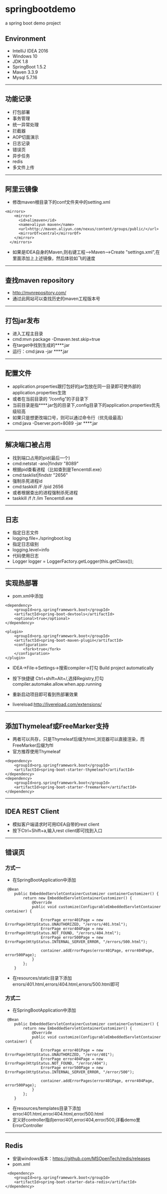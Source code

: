 # springbootdemo
a spring boot demo project


## Environment
* IntelliJ IDEA 2016
* Windows 10
* JDK 1.8
* SpringBoot 1.5.2
* Maven 3.3.9
* Mysql 5.7.16

---
## 功能记录

* 打包部署
* 事务管理
* 统一异常处理
* 拦截器 
* AOP切面演示
* 日志记录
* 错误页
* 异步任务
* redis
* 多文件上传
---
## 阿里云镜像
* 修改maven根目录下的conf文件夹中的setting.xml
```
<mirrors>
    <mirror>
      <id>alimaven</id>
      <name>aliyun maven</name>
      <url>http://maven.aliyun.com/nexus/content/groups/public/</url>
      <mirrorOf>central</mirrorOf>        
    </mirror>
  </mirrors>
```
* 如果是IDEA自身的Maven,则右键工程-->Maven-->Create "settings.xml",在里面添加上上述镜像，然后体验如飞的速度

---
## 查找maven repository
* http://mvnrepository.com/
* 通过此网站可以查找历史的maven工程版本号

---
## 打包jar发布

* 进入工程主目录
* cmd:mvn package -Dmaven.test.skip=true
* 在target中找到生成的****.jar
* 运行：cmd:java -jar ****.jar

---
## 配置文件
* application.properties跟打包好的jar包放在同一目录即可使外部的application.properties生效
* 或者在当前目录的 “/config”的子目录下
* 当前目录是指****.jar包的目录下,config目录下的application.properties优先级较高
* 如果只是想更改端口号，则可以通过命令行（优先级最高）
* cmd:java -Dserver.port=8089 -jar ****.jar

---
## 解决端口被占用

* 找到端口占用的pid(最后一个)
* cmd:netstat -ano|findstr "8089"
* 根据pid查看进程（比如查到是Tencentdl.exe）
* cmd:tasklist|findstr  "2656"
* 强制杀死进程id
* cmd:taskkill /F /pid 2656
* 或者根据查出的进程强制杀死进程
* taskkill /f /t /im Tencentdl.exe

---
## 日志

* 指定日志文件
* logging.file=./springboot.log
* 指定日志级别
* logging.level=info
* 代码使用日志
* Logger logger =  LoggerFactory.getLogger(this.getClass());
---
## 实现热部署
* pom.xml中添加
```
<dependency>
	<groupId>org.springframework.boot</groupId>
	<artifactId>spring-boot-devtools</artifactId>
	<optional>true</optional>
</dependency>
```
```
<plugin>
	<groupId>org.springframework.boot</groupId>
	<artifactId>spring-boot-maven-plugin</artifactId>
	<configuration>
		<fork>true</fork>
	</configuration>
</plugin>
```
* IDEA->File->Settings->搜索compiler->打勾 Build project automatically
* 按下快捷键 Ctrl+shift+Alt+/,选择Registry,打勾compiler.automake.allow.when.app.running
* 重新启动项目即可看到热部署效果

* livereload:http://livereload.com/extensions/

---
## 添加Thymeleaf或FreeMarker支持
* 两者可以共存，只是Thymeleaf后缀为html,浏览器可以直接渲染，而FreeMarker后缀为ftl
* 官方推荐使用Thymeleaf

```
<dependency>
	<groupId>org.springframework.boot</groupId>
	<artifactId>spring-boot-starter-thymeleaf</artifactId>
</dependency>
<dependency>
	<groupId>org.springframework.boot</groupId>
	<artifactId>spring-boot-starter-freemarker</artifactId>
</dependency>
```
---
## IDEA REST Client
* 模拟客户端请求时可用IDEA自带的rest client
* 按下Ctrl+Shift+a,输入rest client即可找到入口

---
## 错误页
### 方式一
* 在SpringBootApplication中添加
```
 @Bean
    public EmbeddedServletContainerCustomizer containerCustomizer() {
        return new EmbeddedServletContainerCustomizer() {
            @Override
            public void customize(ConfigurableEmbeddedServletContainer container) {

                ErrorPage error401Page = new ErrorPage(HttpStatus.UNAUTHORIZED, "/errors/401.html");
                ErrorPage error404Page = new ErrorPage(HttpStatus.NOT_FOUND, "/errors/404.html");
                ErrorPage error500Page = new ErrorPage(HttpStatus.INTERNAL_SERVER_ERROR, "/errors/500.html");

                container.addErrorPages(error401Page, error404Page, error500Page);
            }
        };
    }
```
* 在resources/static目录下添加errors/401.html,errors/404.html,errors/500.html即可
### 方式二
* 在SpringBootApplication中添加
```
 @Bean
    public EmbeddedServletContainerCustomizer containerCustomizer() {
        return new EmbeddedServletContainerCustomizer() {
            @Override
            public void customize(ConfigurableEmbeddedServletContainer container) {

                ErrorPage error401Page = new ErrorPage(HttpStatus.UNAUTHORIZED, "/error/401");
                ErrorPage error404Page = new ErrorPage(HttpStatus.NOT_FOUND, "/error/404");
                ErrorPage error500Page = new ErrorPage(HttpStatus.INTERNAL_SERVER_ERROR, "/error/500");

                container.addErrorPages(error401Page, error404Page, error500Page);
            }
        };
    }
```
* 在resources/templates目录下添加error/401.html,error/404.html,error/500.html
* 定义好controller指向error/401,error/404,error/500,详看demo里ErrorController

---
## Redis
* 安装windows版本：https://github.com/MSOpenTech/redis/releases
* pom.xml
```
 <dependency>
	<groupId>org.springframework.boot</groupId>
	<artifactId>spring-boot-starter-data-redis</artifactId>
</dependency>
```
